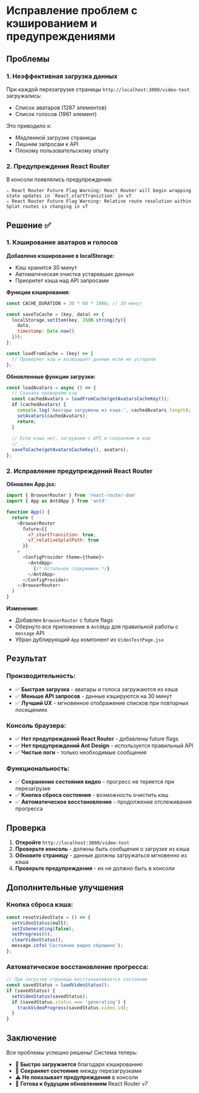 # Исправление проблем с кэшированием и предупреждениями

## Проблемы

### 1. Неэффективная загрузка данных
При каждой перезагрузке страницы `http://localhost:3000/video-test` загружались:
- Список аватаров (1287 элементов)
- Список голосов (1961 элемент)

Это приводило к:
- Медленной загрузке страницы
- Лишним запросам к API
- Плохому пользовательскому опыту

### 2. Предупреждения React Router
В консоли появлялись предупреждения:
```
⚠️ React Router Future Flag Warning: React Router will begin wrapping state updates in `React.startTransition` in v7
⚠️ React Router Future Flag Warning: Relative route resolution within Splat routes is changing in v7
```

## Решение ✅

### 1. Кэширование аватаров и голосов

**Добавлено кэширование в localStorage:**
- Кэш хранится 30 минут
- Автоматическая очистка устаревших данных
- Приоритет кэша над API запросами

**Функции кэширования:**
```javascript
const CACHE_DURATION = 30 * 60 * 1000; // 30 минут

const saveToCache = (key, data) => {
  localStorage.setItem(key, JSON.stringify({
    data,
    timestamp: Date.now()
  }));
};

const loadFromCache = (key) => {
  // Проверяет кэш и возвращает данные если не устарели
};
```

**Обновленные функции загрузки:**
```javascript
const loadAvatars = async () => {
  // Сначала проверяем кэш
  const cachedAvatars = loadFromCache(getAvatarsCacheKey());
  if (cachedAvatars) {
    console.log('Аватары загружены из кэша:', cachedAvatars.length);
    setAvatars(cachedAvatars);
    return;
  }
  
  // Если кэша нет, загружаем с API и сохраняем в кэш
  // ...
  saveToCache(getAvatarsCacheKey(), avatars);
};
```

### 2. Исправление предупреждений React Router

**Обновлен App.jsx:**
```javascript
import { BrowserRouter } from 'react-router-dom'
import { App as AntdApp } from 'antd'

function App() {
  return (
    <BrowserRouter
      future={{
        v7_startTransition: true,
        v7_relativeSplatPath: true
      }}
    >
      <ConfigProvider theme={theme}>
        <AntdApp>
          {/* Остальное содержимое */}
        </AntdApp>
      </ConfigProvider>
    </BrowserRouter>
  )
}
```

**Изменения:**
- Добавлен `BrowserRouter` с future flags
- Обернуто все приложение в `AntdApp` для правильной работы с `message` API
- Убран дублирующий `App` компонент из `VideoTestPage.jsx`

## Результат

### Производительность:
- ✅ **Быстрая загрузка** - аватары и голоса загружаются из кэша
- ✅ **Меньше API запросов** - данные кэшируются на 30 минут
- ✅ **Лучший UX** - мгновенное отображение списков при повторных посещениях

### Консоль браузера:
- ✅ **Нет предупреждений React Router** - добавлены future flags
- ✅ **Нет предупреждений Ant Design** - используется правильный API
- ✅ **Чистые логи** - только необходимые сообщения

### Функциональность:
- ✅ **Сохранение состояния видео** - прогресс не теряется при перезагрузке
- ✅ **Кнопка сброса состояния** - возможность очистить кэш
- ✅ **Автоматическое восстановление** - продолжение отслеживания прогресса

## Проверка

1. **Откройте** `http://localhost:3000/video-test`
2. **Проверьте консоль** - должны быть сообщения о загрузке из кэша
3. **Обновите страницу** - данные должны загружаться мгновенно из кэша
4. **Проверьте предупреждения** - их не должно быть в консоли

## Дополнительные улучшения

### Кнопка сброса кэша:
```javascript
const resetVideoState = () => {
  setVideoStatus(null);
  setIsGenerating(false);
  setProgress(0);
  clearVideoStatus();
  message.info('Состояние видео сброшено');
};
```

### Автоматическое восстановление прогресса:
```javascript
// При загрузке страницы восстанавливается состояние
const savedStatus = loadVideoStatus();
if (savedStatus) {
  setVideoStatus(savedStatus);
  if (savedStatus.status === 'generating') {
    trackVideoProgress(savedStatus.video_id);
  }
}
```

## Заключение

Все проблемы успешно решены! Система теперь:
- 🚀 **Быстро загружается** благодаря кэшированию
- 🔄 **Сохраняет состояние** между перезагрузками
- ⚠️ **Не показывает предупреждения** в консоли
- 🎯 **Готова к будущим обновлениям** React Router v7
